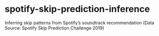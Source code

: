 # spotify-skip-prediction-inference
Inferring skip patterns from Spotify’s soundtrack recommendation (Data Source: Spotify Skip Prediction Challenge 2019)

